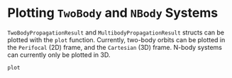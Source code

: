 # Plotting `TwoBody` and `NBody` Systems

`TwoBodyPropagationResult` and `MultibodyPropagationResult` structs can be plotted with the `plot` function. Currently, two-body orbits can be plotted in the `Perifocal` (2D) frame, and the `Cartesian` (3D) frame. N-body systems can currently only be plotted in 3D.

```@docs
plot
```
